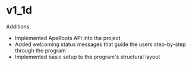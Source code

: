 ﻿# v1_1d

Additions:
- Implemented ApeRoots API into the project
- Added welcoming status messages that guide the users step-by-step through the program
- Implemented basic setup to the program's structural layout 
